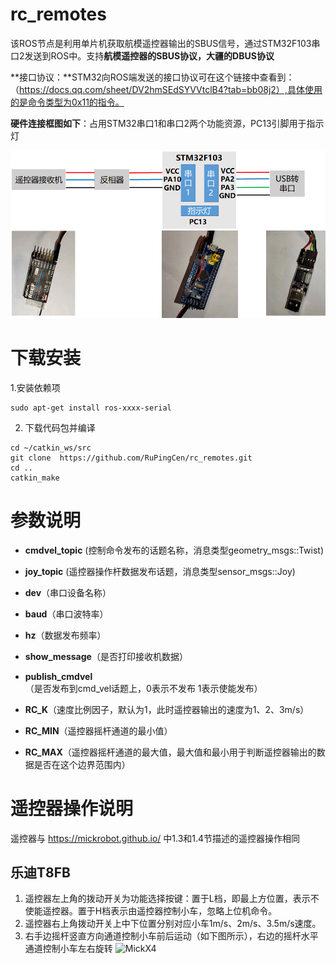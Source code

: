# rc_remotes
该ROS节点是利用单片机获取航模遥控器输出的SBUS信号，通过STM32F103串口2发送到ROS中。支持**航模遥控器的SBUS协议，大疆的DBUS协议**

**接口协议：**STM32向ROS端发送的接口协议可在这个链接中查看到：（https://docs.qq.com/sheet/DV2hmSEdSYVVtclB4?tab=bb08j2）,具体使用的是命令类型为0x11的指令。

**硬件连接框图如下**：占用STM32串口1和串口2两个功能资源，PC13引脚用于指示灯

![MickX4](hex/fig1.png)

# 下载安装
 1.安装依赖项

```
sudo apt-get install ros-xxxx-serial
```

 2. 下载代码包并编译

```shell
cd ~/catkin_ws/src
git clone  https://github.com/RuPingCen/rc_remotes.git
cd ..
catkin_make
```

  

# 参数说明

- **cmdvel_topic** (控制命令发布的话题名称，消息类型geometry_msgs::Twist)

- **joy_topic** (遥控器操作杆数据发布话题，消息类型sensor_msgs::Joy)

- **dev**（串口设备名称）

- **baud**（串口波特率）

- **hz**（数据发布频率）

- **show_message**（是否打印接收机数据）

- **publish_cmdvel**（是否发布到cmd_vel话题上，0表示不发布  1表示使能发布）

- **RC_K**（速度比例因子，默认为1，此时遥控器输出的速度为1、2、3m/s）

- **RC_MIN**（遥控器摇杆通道的最小值）

- **RC_MAX**（遥控器摇杆通道的最大值，最大值和最小用于判断遥控器输出的数据是否在这个边界范围内）

# 遥控器操作说明

遥控器与 https://mickrobot.github.io/ 中1.3和1.4节描述的遥控器操作相同

## 乐迪T8FB

1. 遥控器左上角的拨动开关为功能选择按键：置于L档，即最上方位置，表示不使能遥控器。置于H档表示由遥控器控制小车，忽略上位机命令。
2. 遥控器右上角拨动开关上中下位置分别对应小车1m/s、2m/s、3.5m/s速度。
3. 右手边摇杆竖直方向通道控制小车前后运动（如下图所示），右边的摇杆水平通道控制小车左右旋转
![MickX4](https://mickrobot.github.io/MickRobot.assets/mick_control_fig/image-20220515223751707.png)

